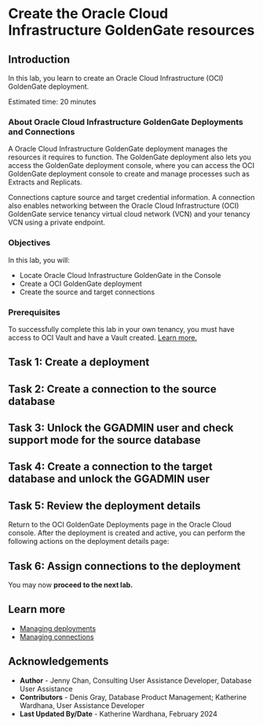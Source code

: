 # Create the Oracle Cloud Infrastructure GoldenGate resources

## Introduction

In this lab, you learn to create an Oracle Cloud Infrastructure (OCI) GoldenGate deployment.

Estimated time: 20 minutes

### About Oracle Cloud Infrastructure GoldenGate Deployments and Connections

A Oracle Cloud Infrastructure GoldenGate deployment manages the resources it requires to function. The GoldenGate deployment also lets you access the GoldenGate deployment console, where you can access the OCI GoldenGate deployment console to create and manage processes such as Extracts and Replicats.

Connections capture source and target credential information. A connection also enables networking between the Oracle Cloud Infrastructure (OCI) GoldenGate service tenancy virtual cloud network (VCN) and your tenancy VCN using a private endpoint.

### Objectives

In this lab, you will:
* Locate Oracle Cloud Infrastructure GoldenGate in the Console
* Create a OCI GoldenGate deployment
* Create the source and target connections

### Prerequisites

To successfully complete this lab in your own tenancy, you must have access to OCI Vault and have a Vault created. [Learn more.](https://docs.oracle.com/en-us/iaas/Content/KeyManagement/Tasks/managingvaults_topic-To_create_a_new_vault.htm#createnewvault)

## Task 1: Create a deployment

[](include:01-create-deployment.md)

## Task 2: Create a connection to the source database

[](include:02-create-source-connection.md)

## Task 3: Unlock the GGADMIN user and check support mode for the source database

[](include:03-unlock-source-ggadmin.md)

## Task 4: Create a connection to the target database and unlock the GGADMIN user

[](include:04-create-target-connection.md)

## Task 5: Review the deployment details

Return to the OCI GoldenGate Deployments page in the Oracle Cloud console. After the deployment is created and active, you can perform the following actions on the deployment details page:

[](include:05-deployment-details.md)

## Task 6: Assign connections to the deployment

[](include:06-assign-connection.md)

You may now **proceed to the next lab.**

## Learn more

* [Managing deployments](https://docs.oracle.com/en/cloud/paas/goldengate-service/ebbpf/index.html)
* [Managing connections](https://docs.oracle.com/en/cloud/paas/goldengate-service/mcjzr/index.html)

## Acknowledgements
* **Author** - Jenny Chan, Consulting User Assistance Developer, Database User Assistance
* **Contributors** -  Denis Gray, Database Product Management; Katherine Wardhana, User Assistance Developer
* **Last Updated By/Date** - Katherine Wardhana, February 2024
